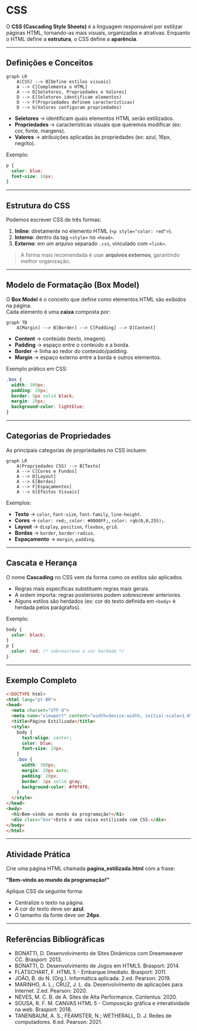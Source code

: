 # CSS

O **CSS (Cascading Style Sheets)** é a linguagem responsável por estilizar páginas HTML, tornando-as mais visuais, organizadas e atrativas. 
Enquanto o HTML define a **estrutura**, o CSS define a **aparência**.

---

## Definições e Conceitos

```mermaid
graph LR
    A(CSS) --> B[Define estilos visuais]
    A --> C[Complementa o HTML]
    A --> D[Seletores, Propriedades e Valores]
    D --> E(Seletores identificam elementos)
    D --> F(Propriedades definem características)
    D --> G(Valores configuram propriedades)
```

- **Seletores** → identificam quais elementos HTML serão estilizados.  
- **Propriedades** → características visuais que queremos modificar (ex: cor, fonte, margens).  
- **Valores** → atribuições aplicadas às propriedades (ex: azul, 16px, negrito).  

Exemplo:
```css
p {
  color: blue;
  font-size: 16px;
}
```

---

## Estrutura do CSS

Podemos escrever CSS de três formas:  
1. **Inline**: diretamente no elemento HTML (`<p style="color: red">`).  
2. **Interno**: dentro da tag `<style>` no `<head>`.  
3. **Externo**: em um arquivo separado `.css`, vinculado com `<link>`.

> A forma mais recomendada é usar **arquivos externos**, garantindo melhor organização.

---

## Modelo de Formatação (Box Model)

O **Box Model** é o conceito que define como elementos HTML são exibidos na página.  
Cada elemento é uma **caixa** composta por:

```mermaid
graph TB
    A[Margin] --> B[Border] --> C[Padding] --> D[Content]
```

- **Content** → conteúdo (texto, imagem).  
- **Padding** → espaço entre o conteúdo e a borda.  
- **Border** → linha ao redor do conteúdo/padding.  
- **Margin** → espaço externo entre a borda e outros elementos.  

Exemplo prático em CSS:
```css
.box {
  width: 300px;
  padding: 20px;
  border: 5px solid black;
  margin: 20px;
  background-color: lightblue;
}
```

---

## Categorias de Propriedades

As principais categorias de propriedades no CSS incluem:

```mermaid
graph LR
    A(Propriedades CSS) --> B[Texto]
    A --> C[Cores e Fundos]
    A --> D[Layout]
    A --> E[Bordas]
    A --> F[Espaçamentos]
    A --> G[Efeitos Visuais]
```

Exemplos:
- **Texto** → `color`, `font-size`, `font-family`, `line-height`.  
- **Cores** → `color: red;`, `color: #0000FF;`, `color: rgb(0,0,255);`.  
- **Layout** → `display`, `position`, `flexbox`, `grid`.  
- **Bordas** → `border`, `border-radius`.  
- **Espaçamento** → `margin`, `padding`.  

---

## Cascata e Herança

O nome **Cascading** no CSS vem da forma como os estilos são aplicados.  
- Regras mais específicas substituem regras mais gerais.  
- A ordem importa: regras posteriores podem sobrescrever anteriores.  
- Alguns estilos são herdados (ex: cor do texto definida em `<body>` é herdada pelos parágrafos).  

Exemplo:
```css
body {
  color: black;
}
p {
  color: red; /* sobrescreve a cor herdada */
}
```

---

## Exemplo Completo

```html
<!DOCTYPE html>
<html lang="pt-BR">
<head>
  <meta charset="UTF-8">
  <meta name="viewport" content="width=device-width, initial-scale=1.0">
  <title>Página Estilizada</title>
  <style>
    body {
      text-align: center;
      color: blue;
      font-size: 24px;
    }
    .box {
      width: 300px;
      margin: 20px auto;
      padding: 20px;
      border: 2px solid gray;
      background-color: #f0f0f0;
    }
  </style>
</head>
<body>
  <h1>Bem-vindo ao mundo da programação!</h1>
  <div class="box">Esta é uma caixa estilizada com CSS.</div>
</body>
</html>
```

---

## Atividade Prática

Crie uma página HTML chamada **pagina_estilizada.html** com a frase:

**"Bem-vindo ao mundo da programação!"**  

Aplique CSS da seguinte forma:
- Centralize o texto na página.  
- A cor do texto deve ser **azul**.  
- O tamanho da fonte deve ser **24px**.  

---

## Referências Bibliográficas

- BONATTI, D. Desenvolvimento de Sites Dinâmicos com Dreamweaver CC. Brasport: 2013.  
- BONATTI, D. Desenvolvimento de Jogos em HTML5. Brasport: 2014.  
- FLATSCHART, F. HTML 5 - Embarque Imediato. Brasport: 2011.  
- JOÃO, B. do N. (Org.). Informática aplicada. 2.ed. Pearson: 2019.  
- MARINHO, A. L.; CRUZ, J. L. da. Desenvolvimento de aplicações para Internet. 2.ed. Pearson: 2020.  
- NEVES, M. C. B. de A. Sites de Alta Performance. Contentus: 2020.  
- SOUSA, R. F. M. CANVAS HTML 5 - Composição gráfica e interatividade na web. Brasport: 2018.  
- TANENBAUM, A. S.; FEAMSTER, N.; WETHERALL, D. J. Redes de computadores. 6.ed. Pearson: 2021.  
